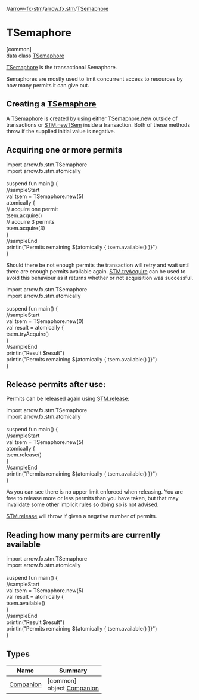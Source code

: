//[arrow-fx-stm](../../../index.md)/[arrow.fx.stm](../index.md)/[TSemaphore](index.md)

# TSemaphore

[common]\
data class [TSemaphore](index.md)

[TSemaphore](index.md) is the transactional Semaphore.

Semaphores are mostly used to limit concurrent access to resources by how many permits it can give out.

##  Creating a [TSemaphore](index.md)

A [TSemaphore](index.md) is created by using either [TSemaphore.new](-companion/new.md) outside of transactions or [STM.newTSem](../new-t-sem.md) inside a transaction. Both of these methods throw if the supplied initial value is negative.

##  Acquiring one or more permits

import arrow.fx.stm.TSemaphore\
import arrow.fx.stm.atomically\
\
suspend fun main() {\
  //sampleStart\
  val tsem = TSemaphore.new(5)\
  atomically {\
    // acquire one permit\
    tsem.acquire()\
    // acquire 3 permits\
    tsem.acquire(3)\
  }\
  //sampleEnd\
  println("Permits remaining ${atomically { tsem.available() }}")\
}<!--- KNIT example-tsemaphore-01.kt -->

Should there be not enough permits the transaction will retry and wait until there are enough permits available again. [STM.tryAcquire](../-s-t-m/try-acquire.md) can be used to avoid this behaviour as it returns whether or not acquisition was successful.

import arrow.fx.stm.TSemaphore\
import arrow.fx.stm.atomically\
\
suspend fun main() {\
  //sampleStart\
  val tsem = TSemaphore.new(0)\
  val result = atomically {\
    tsem.tryAcquire()\
  }\
  //sampleEnd\
  println("Result $result")\
  println("Permits remaining ${atomically { tsem.available() }}")\
}<!--- KNIT example-tsemaphore-02.kt -->

##  Release permits after use:

Permits can be released again using [STM.release](../-s-t-m/release.md):

import arrow.fx.stm.TSemaphore\
import arrow.fx.stm.atomically\
\
suspend fun main() {\
  //sampleStart\
  val tsem = TSemaphore.new(5)\
  atomically {\
    tsem.release()\
  }\
  //sampleEnd\
  println("Permits remaining ${atomically { tsem.available() }}")\
}<!--- KNIT example-tsemaphore-03.kt -->

As you can see there is no upper limit enforced when releasing. You are free to release more or less permits than you have taken, but that may invalidate some other implicit rules so doing so is not advised.

[STM.release](../-s-t-m/release.md) will throw if given a negative number of permits.

##  Reading how many permits are currently available

import arrow.fx.stm.TSemaphore\
import arrow.fx.stm.atomically\
\
suspend fun main() {\
  //sampleStart\
  val tsem = TSemaphore.new(5)\
  val result = atomically {\
    tsem.available()\
  }\
  //sampleEnd\
  println("Result $result")\
  println("Permits remaining ${atomically { tsem.available() }}")\
}<!--- KNIT example-tsemaphore-04.kt -->

## Types

| Name | Summary |
|---|---|
| [Companion](-companion/index.md) | [common]<br>object [Companion](-companion/index.md) |
